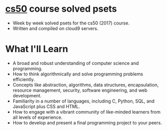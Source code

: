 # [cs50](https://cs50.harvard.edu) course solved psets
* Week by week solved psets for the cs50 (2017) course.
* Written and compiled on cloud9 servers.
# What I'll Learn

- A broad and robust understanding of computer science and programming.
- How to think algorithmically and solve programming problems efficiently.
- Concepts like abstraction, algorithms, data structures, encapsulation, resource management, security, software engineering, and web development.
- Familiarity in a number of languages, including C, Python, SQL, and JavaScript plus CSS and HTML.
- How to engage with a vibrant community of like-minded learners from all levels of experience.
- How to develop and present a final programming project to your peers.
